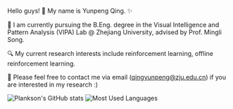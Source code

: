 Hello guys! 👋 My name is Yunpeng Qing. ✨

🌱 I am currently pursuing the B.Eng. degree in the Visual Intelligence and Pattern Analysis (VIPA) Lab @ Zhejiang University, advised by Prof. Mingli Song.

🔍 My current research interests include reinforcement learning, offline reinforcement learning.

🤝 Please feel free to contact me via email (qingyunpeng@zju.edu.cn) if you are interested in my research :)


![Plankson's GitHub stats](https://github-readme-stats.vercel.app/api?username=Plankson&show_icons=true&theme=tokyonight)
![Most Used Languages](https://github-readme-stats.vercel.app/api/top-langs/?username=Plankson&theme=dark&layout=compact)

<img source="https://ssr-contributions-svg.vercel.app/_/Plankson?chart=3dbar&gap=2&scale=2&light=17&gradient=true&flatten=2&animation=fadeIn&animation_reverse=true&format=svg&weeks=50&theme=native&widget_size=small"/>
